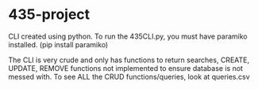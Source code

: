# 435-project

CLI created using python.
To run the 435CLI.py, you must have paramiko installed. (pip install paramiko)

The CLI is very crude and only has functions to return searches, CREATE, UPDATE, REMOVE functions not implemented to ensure database is not messed with.
To see ALL the CRUD functions/queries, look at queries.csv
